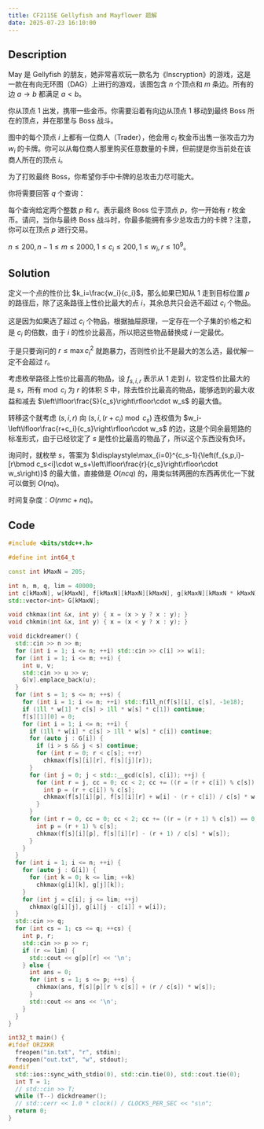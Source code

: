 ```yaml
---
title: CF2115E Gellyfish and Mayflower 题解
date: 2025-07-23 16:10:00
---
```


## Description

May 是 Gellyfish 的朋友，她非常喜欢玩一款名为《Inscryption》的游戏，这是一款在有向无环图（DAG）上进行的游戏，该图包含 $n$ 个顶点和 $m$ 条边。所有的边 $a \to b$ 都满足 $a < b$。

你从顶点 1 出发，携带一些金币。你需要沿着有向边从顶点 1 移动到最终 Boss 所在的顶点，并在那里与 Boss 战斗。

图中的每个顶点 $i$ 上都有一位商人（Trader），他会用 $c_i$ 枚金币出售一张攻击力为 $w_i$ 的卡牌。你可以从每位商人那里购买任意数量的卡牌，但前提是你当前处在该商人所在的顶点 $i$。

为了打败最终 Boss，你希望你手中卡牌的总攻击力尽可能大。

你将需要回答 $q$ 个查询：

每个查询给定两个整数 $p$ 和 $r$。表示最终 Boss 位于顶点 $p$，你一开始有 $r$ 枚金币。请问，当你与最终 Boss 战斗时，你最多能拥有多少总攻击力的卡牌？注意，你可以在顶点 $p$ 进行交易。

$n\leq 200,n-1\leq m\leq 2000,1\leq c_i\leq 200,1\leq w_i,r\leq 10^9$。

## Solution

定义一个点的性价比 $k_i=\frac{w_i}{c_i}$，那么如果已知从 $1$ 走到目标位置 $p$ 的路径后，除了这条路径上性价比最大的点 $i$，其余总共只会选不超过 $c_i$ 个物品。

这是因为如果选了超过 $c_i$ 个物品，根据抽屉原理，一定存在一个子集的价格之和是 $c_i$ 的倍数，由于 $i$ 的性价比最高，所以把这些物品替换成 $i$ 一定最优。

于是只要询问的 $r\leq\max c_i^2$ 就跑暴力，否则性价比不是最大的怎么选，最优解一定不会超过 $r$。

考虑枚举路径上性价比最高的物品，设 $f_{s,i,r}$ 表示从 $1$ 走到 $i$，钦定性价比最大的是 $s$，所有$\bmod c_i$ 为 $r$ 的体积 $S$ 中，除去性价比最高的物品，能够选到的最大收益和减去 $\left\lfloor\frac{S}{c_s}\right\rfloor\cdot w_s$ 的最大值。

转移这个就考虑 $(s,i,r)$ 向 $\left(s,i,(r+c_i)\bmod c_s\right)$ 连权值为 $w_i-\left\lfloor\frac{r+c_i}{c_s}\right\rfloor\cdot w_s$ 的边，这是个同余最短路的标准形式，由于已经钦定了 $s$ 是性价比最高的物品了，所以这个东西没有负环。

询问时，就枚举 $s$，答案为 $\displaystyle\max_{i=0}^{c_s-1}{\left(f_{s,p,i}-[r\bmod c_s<i]\cdot w_s+\left\lfloor\frac{r}{c_s}\right\rfloor\cdot w_s\right)}$ 的最大值，直接做是 $O(ncq)$ 的，用类似转两圈的东西再优化一下就可以做到 $O(nq)$。

时间复杂度：$O(nmc+nq)$。

## Code

```cpp
#include <bits/stdc++.h>

#define int int64_t

const int kMaxN = 205;

int n, m, q, lim = 40000;
int c[kMaxN], w[kMaxN], f[kMaxN][kMaxN][kMaxN], g[kMaxN][kMaxN * kMaxN];
std::vector<int> G[kMaxN];

void chkmax(int &x, int y) { x = (x > y ? x : y); }
void chkmin(int &x, int y) { x = (x < y ? x : y); }

void dickdreamer() {
  std::cin >> n >> m;
  for (int i = 1; i <= n; ++i) std::cin >> c[i] >> w[i];
  for (int i = 1; i <= m; ++i) {
    int u, v;
    std::cin >> u >> v;
    G[v].emplace_back(u);
  }
  for (int s = 1; s <= n; ++s) {
    for (int i = 1; i <= n; ++i) std::fill_n(f[s][i], c[s], -1e18);
    if (1ll * w[1] * c[s] > 1ll * w[s] * c[1]) continue;
    f[s][1][0] = 0;
    for (int i = 1; i <= n; ++i) {
      if (1ll * w[i] * c[s] > 1ll * w[s] * c[i]) continue;
      for (auto j : G[i]) {
        if (i > s && j < s) continue;
        for (int r = 0; r < c[s]; ++r)
          chkmax(f[s][i][r], f[s][j][r]);
      }
      for (int j = 0; j < std::__gcd(c[s], c[i]); ++j) {
        for (int r = j, cc = 0; cc < 2; cc += ((r = (r + c[i]) % c[s]) == j)) {
          int p = (r + c[i]) % c[s];
          chkmax(f[s][i][p], f[s][i][r] + w[i] - (r + c[i]) / c[s] * w[s]);
        }
      }
      for (int r = 0, cc = 0; cc < 2; cc += ((r = (r + 1) % c[s]) == 0)) {
        int p = (r + 1) % c[s];
        chkmax(f[s][i][p], f[s][i][r] - (r + 1) / c[s] * w[s]);
      }
    }
  }
  for (int i = 1; i <= n; ++i) {
    for (auto j : G[i]) {
      for (int k = 0; k <= lim; ++k)
        chkmax(g[i][k], g[j][k]);
    }
    for (int j = c[i]; j <= lim; ++j)
      chkmax(g[i][j], g[i][j - c[i]] + w[i]);
  }
  std::cin >> q;
  for (int cs = 1; cs <= q; ++cs) {
    int p, r;
    std::cin >> p >> r;
    if (r <= lim) {
      std::cout << g[p][r] << '\n';
    } else {
      int ans = 0;
      for (int s = 1; s <= p; ++s) {
        chkmax(ans, f[s][p][r % c[s]] + (r / c[s]) * w[s]);
      }
      std::cout << ans << '\n';
    }
  }
}

int32_t main() {
#ifdef ORZXKR
  freopen("in.txt", "r", stdin);
  freopen("out.txt", "w", stdout);
#endif
  std::ios::sync_with_stdio(0), std::cin.tie(0), std::cout.tie(0);
  int T = 1;
  // std::cin >> T;
  while (T--) dickdreamer();
  // std::cerr << 1.0 * clock() / CLOCKS_PER_SEC << "s\n";
  return 0;
}
```